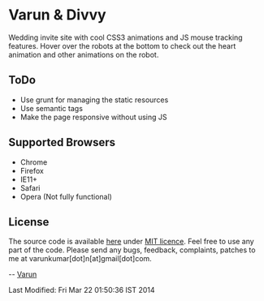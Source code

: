 Varun & Divvy
=============

Wedding invite site with cool CSS3 animations and JS mouse tracking features. Hover over the robots at the bottom to check out the heart animation and other animations on the robot. 

ToDo
----
- Use grunt for managing the static resources
- Use semantic tags
- Make the page responsive without using JS

Supported Browsers
------------------
- Chrome  
- Firefox
- IE11+
- Safari
- Opera (Not fully functional)

License
-------
The source code is available [here](https://github.com/varunkumar/wedding-invite) under [MIT licence](http://varunkumar.mit-license.org/). Feel free to use any part of the code. Please send any bugs, feedback, complaints, patches to me at varunkumar[dot]n[at]gmail[dot]com.

-- [Varun](http://www.varunkumar.me)

Last Modified: Fri Mar 22 01:50:36 IST 2014